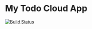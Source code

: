 # My Todo Cloud App

[![Build Status](https://www.travis-ci.org/joost1693/todo-cloud-starter.svg?branch=master)](https://www.travis-ci.org/joost1693/todo-cloud-starter)